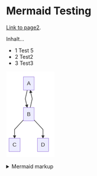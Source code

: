 # Mermaid Testing

[Link to page2](./page2.md).

Inhalt...
* 1 Test 5
* 2 Test2
* 3 Test3

<!-- generated by mermaid compile action - START -->
![~mermaid diagram 1~](/docs/assets/images/docs_index-md-1.png)
<details>
  <summary>Mermaid markup</summary>

```mermaid
graph TD;
    A-->B;
    B-->C;
    B-->A;
    B-->D;
```

</details>
<!-- generated by mermaid compile action - END -->

